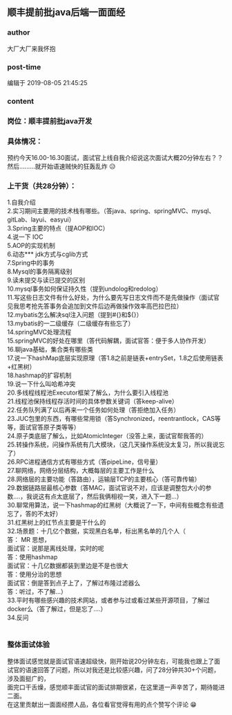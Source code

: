 ## 顺丰提前批java后端一面面经
### author 
大厂大厂来我怀抱
### post-time 

编辑于  2019-08-05 21:45:25
### content 
<div class="post-topic-des nc-post-content">
 <h3>
  岗位：顺丰提前批java开发
 </h3>
 <h3>
  具体情况：
 </h3>
 <div>
  预约今天16.00-16.30面试，面试官上线自我介绍说这次面试大概20分钟左右？？
 </div>
 <div>
  然后.........就开始语速贼快的狂轰乱炸
  <span>
   😥
  </span>
 </div>
 <h3>
  <span>
   <strong>
    上干货（共28分钟）：
   </strong>
  </span>
 </h3>
 <div>
  <span>
   1.自我介绍
  </span>
 </div>
 <div>
  <span>
   2.实习期间主要用的技术栈有哪些。（答java、spring、springMVC、mysql、gitLab、layui、easyui）
  </span>
 </div>
 <div>
  <span>
   3.Spring主要的特点（提AOP和IOC）
  </span>
 </div>
 <div>
  <span>
   4.说一下
   <span>
    IOC
   </span>
  </span>
 </div>
 <div>
  <span>
   5.AOP的实现机制
  </span>
 </div>
 <div>
  <span>
   6.动态*** jdk方式与cglib方式
  </span>
 </div>
 <div>
  <span>
   7.Spring中的事务
  </span>
 </div>
 <div>
  <span>
   8.Mysql的事务隔离级别
  </span>
 </div>
 <div>
  <span>
   9.读未提交与读已提交的区别
  </span>
 </div>
 <div>
  <span>
   10.mysql事务如何保证持久性（提到undolog和redolog）
  </span>
 </div>
 <div>
  <span>
   11.写这些日志文件有什么好处，为什么要先写日志文件而不是先做操作（面试官见我思考抢先答事务会追加到文件后边再做操作效率高巴拉巴拉）
  </span>
 </div>
 <div>
  <span>
   12.mybatis怎么解决sql注入问题（提到#{}和${}）
  </span>
 </div>
 <div>
  <span>
   13.mybatis的一二级缓存（二级缓存有些忘了）
  </span>
 </div>
 <div>
  <span>
   14.springMVC处理流程
  </span>
 </div>
 <div>
  <span>
   15.springMVC的好处在哪里（答代码解耦，面试官答：便于多人协作开发）
  </span>
 </div>
 <div>
  <span>
   16.聊java基础，集合类有哪些类
  </span>
 </div>
 <div>
  <span>
   17.说一下hashMap底层实现原理（答1.8之前是链表+entrySet，1.8之后使用链表+红黑树）
  </span>
 </div>
 <div>
  <span>
   18.hashmap的扩容机制
  </span>
 </div>
 <div>
  <span>
   19.说一下什么叫哈希冲突
  </span>
 </div>
 <div>
  <span>
   20.多线程线程池Executor框架了解么，为什么要引入线程池
  </span>
 </div>
 <div>
  <span>
   21.线程池保持线程存活时间的具体参数关键词（答keep-alive）
  </span>
 </div>
 <div>
  <span>
   22.任务队列满了以后再来一个任务如何处理（答拒绝加入任务）
  </span>
 </div>
 <div>
  <span>
   23.JUC包里的东西，有哪些常用锁（答Synchronized，reentrantlock，CAS等等，面试官答原子类等等）
  </span>
 </div>
 <div>
  <span>
   24.原子类底层了解么，比如AtomicInteger（没答上来，面试官帮我答的）
  </span>
 </div>
 <div>
  <span>
   25.转操作系统，问操作系统有几大模块，（这几天操作系统没太复习，所以我说忘了）
  </span>
 </div>
 <div>
  <span>
   26.RPC进程通信方式有哪些方式（答pipeLine，信号量）
  </span>
 </div>
 <div>
  <span>
   27.聊网络，网络分层结构，大概每层的主要工作是什么
  </span>
 </div>
 <div>
  <span>
   28.网络层的主要功能（答路由），运输层TCP的主要核心（答可靠传输）
  </span>
 </div>
 <div>
  <span>
   29.数据链路层最核心参数（答MAC，面试官说不对，应该是调整包大小的参数....，我说这有点太底层了，然后我俩相视一笑，进入下一题...）
  </span>
 </div>
 <div>
  <span>
   30.聊常用算法，说一下hashmap的红黑树（大概说了一下，中间有些概念有些遗忘了，答的不太好）
  </span>
 </div>
 <div>
  <span>
   31.红黑树上的红节点主要是干什么的
  </span>
 </div>
 <div>
  <span>
   32.场景题：十几亿个数据，实现黑白名单，标出黑名单的几个人（
  </span>
 </div>
 <div>
  <span>
   答：
  </span>
  MR 思想，
 </div>
 <div>
  面试官：说那是离线处理，实时的呢
 </div>
 <div>
  答：使用hashmap
 </div>
 <div>
  面试官：十几亿数据都装到里边是不是也很大
 </div>
 <div>
  答：使用分治的思想
 </div>
 <div>
  面试官：倒是答到点子上了，了解过布隆过滤器么
 </div>
 <div>
  答：听过，不了解...）
 </div>
 <div>
  33.平时有哪些感兴趣的技术网站，或者参与过或看过某些开源项目，了解过docker么（答了解过，但是忘了....）
 </div>
 <div>
  34.反问
 </div>
 <div>
  <br/>
 </div>
 <h3>
  <strong>
   整体面试体验
  </strong>
 </h3>
 <div>
  整体面试感觉就是面试官语速超级快，刚开始说20分钟左右，可能我也跟上了面试官的语速回答了问题，所以对我还是比较感兴趣，问了28分钟共30+个问题，涉及面挺广的，
 </div>
 <div>
  面完口干舌燥，感觉顺丰面试官的面试排期很紧，在这里道一声辛苦了，期待能进二面。
 </div>
 <div>
  在这里贡献出一面面经攒人品，各位看官觉得有用的点个赞写个评论
  <span>
   😁
  </span>
 </div>
</div>
